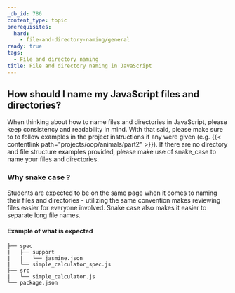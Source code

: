 ```yaml
---
_db_id: 786
content_type: topic
prerequisites:
  hard:
    - file-and-directory-naming/general
ready: true
tags:
  - File and directory naming
title: File and directory naming in JavaScript
---
```


## How should I name my JavaScript files and directories?

When thinking about how to name files and directories in JavaScript, please keep consistency and readability in mind. With that said, please make sure to to follow examples in the project instructions if any were given (e.g. {{< contentlink path="projects/oop/animals/part2" >}}). If there are no directory and file structure examples provided, please make use of snake_case to name your files and directories.

### Why snake case ?

Students are expected to be on the same page when it comes to naming their files and directories - utilizing the same convention makes reviewing files easier for everyone involved. Snake case also makes it easier to separate long file names.

#### Example of what is expected

```
├── spec
|   ├── support
|   |   └── jasmine.json
|   └── simple_calculator_spec.js
├── src
|   └── simple_calculator.js
└── package.json
```
